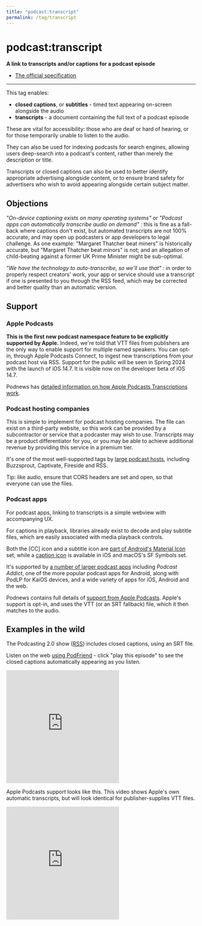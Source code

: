 ```yaml
---
title: "podcast:transcript"
permalink: /tag/transcript
---
```


# <i class="pi pi-tag-transcript"></i>podcast:transcript
**A link to transcripts and/or captions for a podcast episode**

* [The official specification](https://github.com/Podcastindex-org/podcast-namespace/blob/main/docs/1.0.md#transcript)

- - -

This tag enables:

* **closed captions**, or **subtitles** - timed text appearing on-screen alongside the audio
* **transcripts** - a document containing the full text of a podcast episode

These are vital for accessibility: those who are deaf or hard of hearing, or for those temporarily unable to listen to the audio.

They can also be used for indexing podcasts for search engines, allowing users deep-search into a podcast's content, rather than merely the description or title.

Transcripts or closed captions can also be used to better identify appropriate advertising alongside content, or to ensure brand safety for advertisers who wish to avoid appearing alongside certain subject matter.

## Objections

_"On-device captioning exists on many operating systems"_ or _"Podcast apps can automatically transcribe audio on demand"_ : this is fine as a fall-back where captions don't exist, but automated transcripts are not 100% accurate, and may open up podcasters or app developers to legal challenge. As one example: "Margaret Thatcher beat miners" is historically accurate, but "Margaret Thatcher beat minors" is not; and an allegation of child-beating against a former UK Prime Minister might be sub-optimal.

_"We have the technology to auto-transcribe, so we'll use that"_ : in order to properly respect creators' work, your app or service should use a transcript if one is presented to you through the RSS feed, which may be corrected and better quality than an automatic version.

## Support

### Apple Podcasts

**This is the first new podcast namespace feature to be explicitly supported by Apple.** Indeed, we're told that VTT files from publishers are the only way to enable support for multiple named speakers. You can opt-in, through Apple Podcasts Connect, to ingest new transcriptions from your podcast host via RSS. Support for the public will be seen in Spring 2024 with the launch of iOS 14.7. It is visible now on the developer beta of iOS 14.7.

Podnews has [detailed information on how Apple Podcasts Transcriptions work](https://podnews.net/article/apple-podcasts-transcriptions-faq).

### Podcast hosting companies
This is simple to implement for podcast hosting companies. The file can exist on a third-party website, so this work can be provided by a subcontractor or service that a podcaster may wish to use. Transcripts may be a product differentiator for you, or you may be able to achieve additional revenue by providing this service in a premium tier.

It's one of the most well-supported tags by [large podcast hosts](https://podcastindex.org/apps?appTypes=hosting&elements=Transcript), including Buzzsprout, Captivate, Fireside and RSS.

Tip: like audio, ensure that CORS headers are set and open, so that everyone can use the files.

### Podcast apps

For podcast apps, linking to transcripts is a simple webview with accompanying UX.

For captions in playback, libraries already exist to decode and play subtitle files, which are easily associated with media playback controls.

Both the [CC] icon and a subtitle icon are [part of Android's Material Icon](https://fonts.google.com/icons?icon.query=caption) set, while a [caption icon](https://podnews.net/uploads/caption-icon.png) is available in iOS and macOS's SF Symbols set.

It's supported by [a number of larger podcast apps](https://podcastindex.org/apps?appTypes=app&elements=Transcript) including _Podcast Addict_, one of the more popular podcast apps for Android, along with PodLP for KaiOS devices, and a wide variety of apps for iOS, Android and the web.

Podnews contains full details of [support from Apple Podcasts](https://podnews.net/article/apple-podcasts-transcriptions-faq). Apple's support is opt-in, and uses the VTT (or an SRT fallback) file, which it then matches to the audio.

## Examples in the wild

The Podcasting 2.0 show ([RSS](http://mp3s.nashownotes.com/pc20rss.xml)) includes closed captions, using an SRT file.

Listen on the web [using PodFriend](https://web.podfriend.com/podcast/podcasting-20/9485400086) - click "play this episode" to see the closed captions automatically appearing as you listen.

<iframe width="300" height="300" src="https://www.youtube-nocookie.com/embed/o_DftGS5f88" title="YouTube video player" frameborder="0" allow="accelerometer; autoplay; clipboard-write; encrypted-media; gyroscope; picture-in-picture" allowfullscreen></iframe>

Apple Podcasts support looks like this. This video shows Apple's own automatic transcripts, but will look identical for publisher-supplies VTT files.

<iframe width="300" height="300" src="https://www.youtube-nocookie.com/embed/-9chg0DHtN8" title="YouTube video player" frameborder="0" allow="accelerometer; autoplay; clipboard-write; encrypted-media; gyroscope; picture-in-picture" allowfullscreen></iframe>

<script src="https://giscus.app/client.js"
        data-repo="jamescridland/podcastnamespace.org"
        data-repo-id="R_kgDOH0hJuA"
        data-category="General"
        data-category-id="DIC_kwDOH0hJuM4CQ1a_"
        data-mapping="title"
        data-strict="0"
        data-reactions-enabled="1"
        data-emit-metadata="0"
        data-input-position="bottom"
        data-theme="preferred_color_scheme"
        data-lang="en"
        data-loading="lazy"
        crossorigin="anonymous"
        async>
</script>
